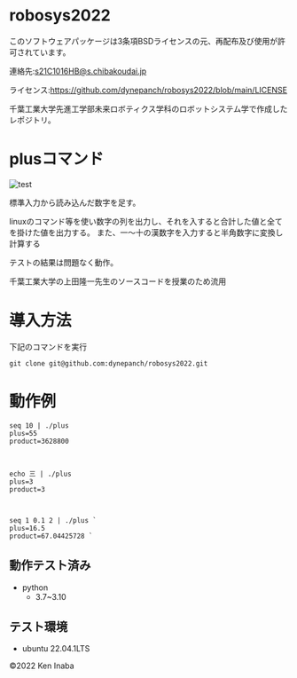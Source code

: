 # robosys2022

このソフトウェアパッケージは3条項BSDライセンスの元、再配布及び使用が許可されています。


連絡先:s21C1016HB@s.chibakoudai.jp

ライセンス:https://github.com/dynepanch/robosys2022/blob/main/LICENSE

千葉工業大学先進工学部未来ロボティクス学科のロボットシステム学で作成したレポジトリ。


# plusコマンド
![test](https://github.com/dynepanch/robosys2022/actions/workflows/test.yml/badge.svg)

標準入力から読み込んだ数字を足す。

linuxのコマンド等を使い数字の列を出力し、それを入すると合計した値と全てを掛けた値を出力する。
また、一～十の漢数字を入力すると半角数字に変換し計算する

テストの結果は問題なく動作。

千葉工業大学の上田隆一先生のソースコードを授業のため流用

# 導入方法
下記のコマンドを実行

` git clone git@github.com:dynepanch/robosys2022.git `


# 動作例
``` 
seq 10 | ./plus
plus=55
product=3628800



echo 三 | ./plus 
plus=3 
product=3



seq 1 0.1 2 | ./plus `
plus=16.5 
product=67.04425728 `
```

## 動作テスト済み ##
* python
	* 3.7~3.10

## テスト環境 ##
* ubuntu 22.04.1LTS


©2022 Ken Inaba
